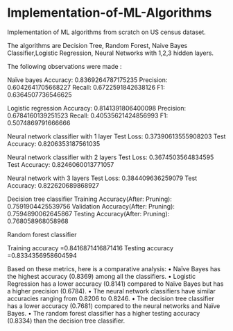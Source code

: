 # Implementation-of-ML-Algorithms
Implementation of ML algorithms from scratch on US census dataset.

The algorithms are Decision Tree, Random Forest, Naive Bayes Classifier,Logistic Regression, Neural Networks with 1,2,3 hidden layers.

The following observations were made :

Naïve bayes
Accuracy: 0.8369264787175235
Precision: 0.6042641705668227
Recall: 0.6722591842638126
F1: 0.6364507736546625

Logistic regression
Accuracy: 0.8141391806400098
Precision: 0.6784160139251523
Recall: 0.40535621424856993
F1: 0.5074869791666666

Neural network classifier with 1 layer
Test Loss: 0.37390613555908203
Test Accuracy: 0.8206353187561035

Neural network classifier with 2 layers
Test Loss: 0.3674503564834595
Test Accuracy: 0.8246060013771057

Neural network with 3 layers
Test Loss: 0.384409636259079
Test Accuracy: 0.822620689868927

Decision tree classifier
Training Accuracy(After: Pruning): 0.7591904425539756
Validation Accuracy(After: Pruning): 0.7594890062645867
Testing Accuracy(After: Pruning): 0.768058968058968


Random forest classifier

Training accuracy =0.8416871416871416
Testing accuracy =0.8334356958604594

Based on these metrics, here is a comparative analysis:
•	Naïve Bayes has the highest accuracy (0.8369) among all the classifiers.
•	Logistic Regression has a lower accuracy (0.8141) compared to Naïve Bayes but has a higher precision (0.6784).
•	The neural network classifiers have similar accuracies ranging from 0.8206 to 0.8246.
•	The decision tree classifier has a lower accuracy (0.7681) compared to the neural networks and Naïve Bayes.
•	The random forest classifier has a higher testing accuracy (0.8334) than the decision tree classifier.

